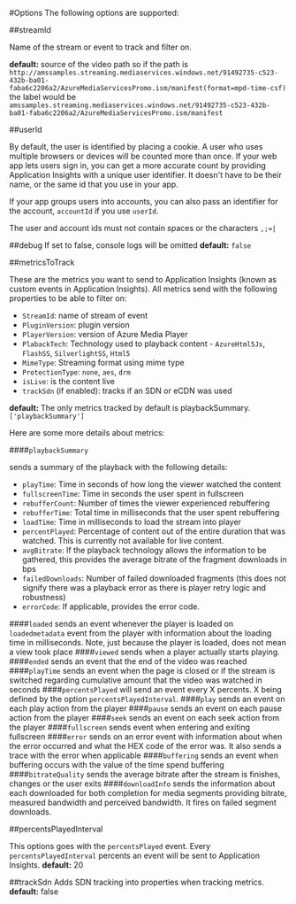 #Options
The following options are supported:

##streamId

Name of the stream or event to track and filter on.

**default:** source of the video path so if the path is ```http://amssamples.streaming.mediaservices.windows.net/91492735-c523-432b-ba01-faba6c2206a2/AzureMediaServicesPromo.ism/manifest(format=mpd-time-csf)``` the label would be ```amssamples.streaming.mediaservices.windows.net/91492735-c523-432b-ba01-faba6c2206a2/AzureMediaServicesPromo.ism/manifest```

##userId

By default, the user is identified by placing a cookie. A user who uses multiple browsers or devices will be counted more than once. If your web app lets users sign in, you can get a more accurate count by providing Application Insights with a unique user identifier. It doesn't have to be their name, or the same id that you use in your app. 

If your app groups users into accounts, you can also pass an identifier for the account, `accountId` if you use `userId`. 

The user and account ids must not contain spaces or the characters `,;=|`

##debug
If set to false, console logs will be omitted
**default:** ```false```

##metricsToTrack

These are the metrics you want to send to Application Insights (known as custom events in Application Insights). All metrics send with the following properties to be able to filter on:

- `StreamId`: name of stream of event
- `PluginVersion`: plugin version
- `PlayerVersion`: version of Azure Media Player
- `PlabackTech`: Technology used to playback content - `AzureHtml5Js`, `FlashSS`, `SilverlightSS`, `Html5`
- `MimeType`: Streaming format using mime type
- `ProtectionType`: `none`, `aes`, `drm`
- `isLive`: is the content live
- `trackSdn` (if enabled): tracks if an SDN or eCDN was used
 
**default:** The only metrics tracked by default is playbackSummary.
`['playbackSummary']`

Here are some more details about metrics:

####```playbackSummary```

sends a summary of the playback with the following details:

- `playTime`: Time in seconds of how long the viewer watched the content
- `fullscreenTime`: Time in seconds the user spent in fullscreen
- `rebufferCount`: Number of times the viewer experienced rebuffering
- `rebufferTime`: Total time in milliseconds that the user spent rebuffering
- `loadTime`: Time in milliseconds to load the stream into player 
- `percentPlayed`: Percentage of content out of the entire duration that was watched. This is currently not available for live content.
- `avgBitrate`: If the playback technology allows the information to be gathered, this provides the average bitrate of the fragment downloads in bps
- `failedDownloads`: Number of failed downloaded fragments (this does not signify there was a playback error as there is player retry logic and robustness)
- `errorCode`: If applicable, provides the error code.

####`loaded` 
sends an event whenever the player is loaded on ```loadedmetadata``` event from the player with information about the loading time in milliseconds. Note, just because the player is loaded, does not mean a view took place
####`viewed` 
sends when a player actually starts playing.
####`ended` 
sends an event that the end of the video was reached
####`playTime` 
sends an event when the page is closed or if the stream is switched regarding cumulative amount that the video was watched in seconds
####`percentsPlayed` 
will send an event every X percents. X being defined by the option ```percentsPlayedInterval```.
####`play`
sends an event on each play action from the player
####`pause` 
sends an event on each pause action from the player
####`seek` 
sends an event on each seek action from the player
####`fullscreen` 
sends event when entering and exiting fullscreen
####`error`
sends on an error event with information about when the error occurred and what the HEX code of the error was.  It also sends a trace with the error when applicable 
####`buffering` 
sends an event when buffering occurs with the value of the time spend buffering
####`bitrateQuality`
sends the average bitrate after the stream is finishes, changes or the user exits
####`downloadInfo`
sends the information about each downloaded for both completion for media segments providing bitrate, measured bandwidth and perceived bandwidth. It fires on failed segment downloads.

##percentsPlayedInterval

This options goes with the ```percentsPlayed``` event. Every ```percentsPlayedInterval``` percents an event will be sent to Application Insights.
**default:** 20

##trackSdn
Adds SDN tracking into properties when tracking metrics.
**default:** false
